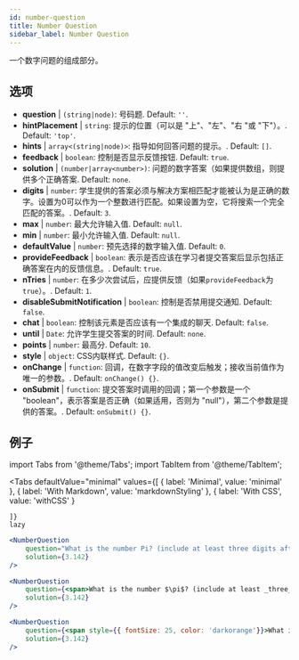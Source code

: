 ```yaml
---
id: number-question 
title: Number Question
sidebar_label: Number Question
---
```


一个数字问题的组成部分。

## 选项

* __question__ | `(string|node)`: 号码题. Default: `''`.
* __hintPlacement__ | `string`: 提示的位置（可以是 "上"、"左"、"右 "或 "下"）。. Default: `'top'`.
* __hints__ | `array<(string|node)>`: 指导如何回答问题的提示。. Default: `[]`.
* __feedback__ | `boolean`: 控制是否显示反馈按钮. Default: `true`.
* __solution__ | `(number|array<number>)`: 问题的数字答案（如果提供数组，则提供多个正确答案. Default: `none`.
* __digits__ | `number`: 学生提供的答案必须与解决方案相匹配才能被认为是正确的数字。设置为0可以作为一个整数进行匹配。如果设置为空，它将搜索一个完全匹配的答案。. Default: `3`.
* __max__ | `number`: 最大允许输入值. Default: `null`.
* __min__ | `number`: 最小允许输入值. Default: `null`.
* __defaultValue__ | `number`: 预先选择的数字输入值. Default: `0`.
* __provideFeedback__ | `boolean`: 表示是否应该在学习者提交答案后显示包括正确答案在内的反馈信息。. Default: `true`.
* __nTries__ | `number`: 在多少次尝试后，应提供反馈（如果`provideFeedback`为`true`）。. Default: `1`.
* __disableSubmitNotification__ | `boolean`: 控制是否禁用提交通知. Default: `false`.
* __chat__ | `boolean`: 控制该元素是否应该有一个集成的聊天. Default: `false`.
* __until__ | `Date`: 允许学生提交答案的时间. Default: `none`.
* __points__ | `number`: 最高分. Default: `10`.
* __style__ | `object`: CSS内联样式. Default: `{}`.
* __onChange__ | `function`: 回调，在数字字段的值改变后触发；接收当前值作为唯一的参数。. Default: `onChange() {}`.
* __onSubmit__ | `function`: 提交答案时调用的回调；第一个参数是一个 "boolean"，表示答案是否正确（如果适用，否则为 "null"），第二个参数是提供的答案。. Default: `onSubmit() {}`.


## 例子

import Tabs from '@theme/Tabs';
import TabItem from '@theme/TabItem';

<Tabs
    defaultValue="minimal"
    values={[
        { label: 'Minimal', value: 'minimal' },
        { label: 'With Markdown', value: 'markdownStyling' },
        { label: 'With CSS', value: 'withCSS' }
        
    ]}
    lazy
>

<TabItem value="minimal">

```jsx live
<NumberQuestion
    question="What is the number Pi? (include at least three digits after the decimal point)"
    solution={3.142}
/>
```
</TabItem>

<TabItem value="markdownStyling">

```jsx live
<NumberQuestion
    question={<span>What is the number $\pi$? (include at least _three_ digits after the decimal point)</span>}
    solution={3.142}
/>
```
</TabItem>

<TabItem value="withCSS">

```jsx live
<NumberQuestion
    question={<span style={{ fontSize: 25, color: 'darkorange'}}>What is the number PI - three digits after the period</span>}
    solution={3.142}
/>
```
</TabItem>

</Tabs>
